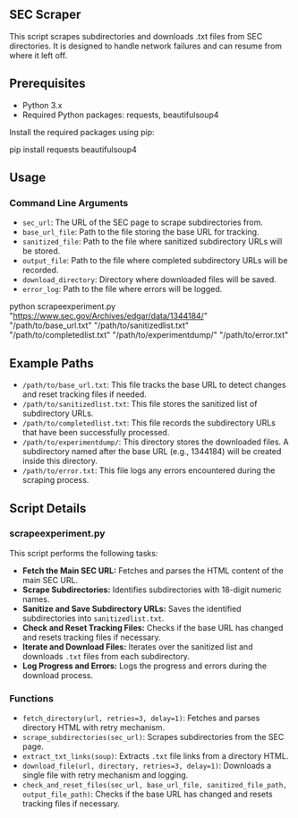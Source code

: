## SEC Scraper

This script scrapes subdirectories and downloads .txt files from SEC directories. It is designed to handle network failures and can resume from where it left off.

## Prerequisites

- Python 3.x
- Required Python packages: requests, beautifulsoup4

Install the required packages using pip:

pip install requests beautifulsoup4

## Usage

### Command Line Arguments

- `sec_url`: The URL of the SEC page to scrape subdirectories from.
- `base_url_file`: Path to the file storing the base URL for tracking.
- `sanitized_file`: Path to the file where sanitized subdirectory URLs will be stored.
- `output_file`: Path to the file where completed subdirectory URLs will be recorded.
- `download_directory`: Directory where downloaded files will be saved.
- `error_log`: Path to the file where errors will be logged.

python scrapeexperiment.py "https://www.sec.gov/Archives/edgar/data/1344184/" "/path/to/base_url.txt" "/path/to/sanitizedlist.txt" "/path/to/completedlist.txt" "/path/to/experimentdump/" "/path/to/error.txt"


## Example Paths

- `/path/to/base_url.txt`: This file tracks the base URL to detect changes and reset tracking files if needed.
- `/path/to/sanitizedlist.txt`: This file stores the sanitized list of subdirectory URLs.
- `/path/to/completedlist.txt`: This file records the subdirectory URLs that have been successfully processed.
- `/path/to/experimentdump/`: This directory stores the downloaded files. A subdirectory named after the base URL (e.g., 1344184) will be created inside this directory.
- `/path/to/error.txt`: This file logs any errors encountered during the scraping process.

## Script Details

### scrapeexperiment.py

This script performs the following tasks:

- **Fetch the Main SEC URL:** Fetches and parses the HTML content of the main SEC URL.
- **Scrape Subdirectories:** Identifies subdirectories with 18-digit numeric names.
- **Sanitize and Save Subdirectory URLs:** Saves the identified subdirectories into `sanitizedlist.txt`.
- **Check and Reset Tracking Files:** Checks if the base URL has changed and resets tracking files if necessary.
- **Iterate and Download Files:** Iterates over the sanitized list and downloads `.txt` files from each subdirectory.
- **Log Progress and Errors:** Logs the progress and errors during the download process.

### Functions

- `fetch_directory(url, retries=3, delay=1)`: Fetches and parses directory HTML with retry mechanism.
- `scrape_subdirectories(sec_url)`: Scrapes subdirectories from the SEC page.
- `extract_txt_links(soup)`: Extracts `.txt` file links from a directory HTML.
- `download_file(url, directory, retries=3, delay=1)`: Downloads a single file with retry mechanism and logging.
- `check_and_reset_files(sec_url, base_url_file, sanitized_file_path, output_file_path)`: Checks if the base URL has changed and resets tracking files if necessary.

